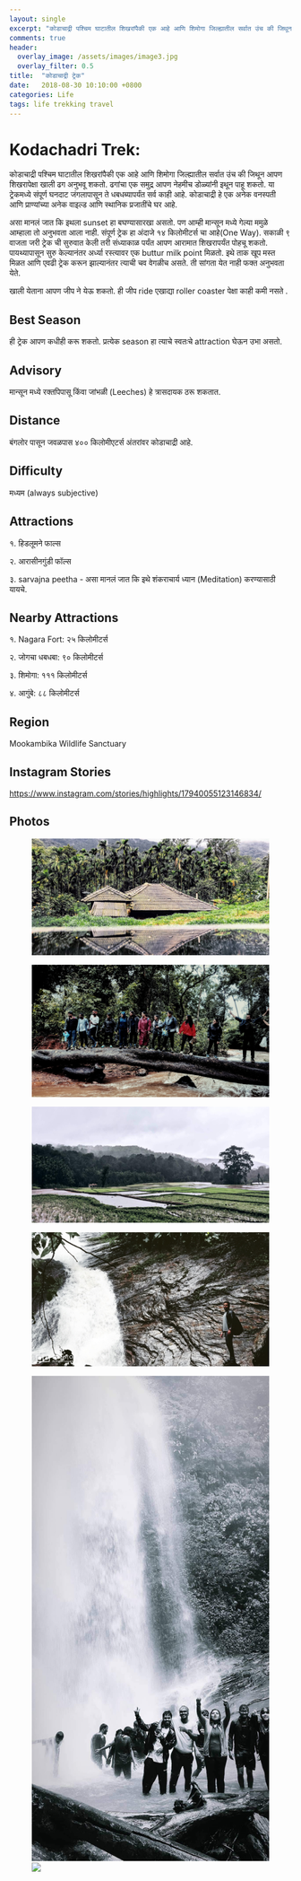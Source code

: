 ```yaml
---
layout: single
excerpt: "कोडाचाद्री पश्चिम घाटातील शिखरांपैकी एक आहे आणि शिमोगा जिल्ह्यातील सर्वात उंच की जिथून आपण शिखरापेक्षा खाली ढग अनुभवू शकतो. ढगांचा एक समुद्र आपण नेहमीच डोळ्यांनी इथून पाहू शकतो. "
comments: true
header:
  overlay_image: /assets/images/image3.jpg
  overlay_filter: 0.5
title:  "कोडाचाद्री ट्रेक"
date:   2018-08-30 10:10:00 +0800
categories: Life
tags: life trekking travel
---
```


# Kodachadri Trek:

कोडाचाद्री पश्चिम घाटातील शिखरांपैकी एक आहे आणि शिमोगा जिल्ह्यातील सर्वात उंच की जिथून आपण शिखरापेक्षा खाली ढग अनुभवू शकतो. ढगांचा एक समुद्र आपण नेहमीच डोळ्यांनी इथून पाहू शकतो. या ट्रेकमध्ये संपूर्ण घनदाट जंगलापासून ते धबधब्यापर्यंत सर्व काही आहे. कोडाचाद्री हे एक अनेक वनस्पती आणि प्राण्यांच्या अनेक वाइल्ड आणि स्थानिक प्रजातींचे घर आहे.

असा मानलं जात कि इथला sunset हा बघण्यासारखा असतो. पण आम्ही मान्सून मध्ये गेल्या ममुळे आम्हाला तो अनुभवता आला नाही. संपूर्ण ट्रेक हा अंदाजे १४ किलोमीटर्स चा आहे(One Way). सकाळी ९ वाजता जरी ट्रेक ची सुरुवात केली तरी संध्याकाळ पर्यंत आपण आरामात शिखरापर्यंत पोहचू शकतो. पायथ्यापासून सुरु केल्यानंतर अर्ध्या रस्त्यावर एक buttur milk point मिळतो. इथे ताक खूप मस्त मिळत आणि एवढी ट्रेक करून झाल्यानंतर त्याची चव वेगळीच असते. ती सांगता येत नाही फक्त अनुभवता येते.

खाली येताना आपण जीप ने येऊ शकतो. ही जीप ride एखाद्या roller coaster पेक्षा काही कमी नसते .

## Best Season

ही ट्रेक आपण कधीही करू शकतो. प्रत्येक season हा त्याचे स्वतःचे attraction घेऊन उभा असतो.

## Advisory

मान्सून मध्ये रक्तपिपासू किंवा जांभळी (Leeches) हे त्रासदायक ठरू शकतात.

## Distance

बंगलोर पासून जवळपास ४०० किलोमीएटर्स अंतरांवर कोडाचाद्री आहे.

## Difficulty

मध्यम (always subjective)

## Attractions

१. हिडलूमने फाल्स 

२. आरासीनगुंडी फॉल्स 

३. sarvajna peetha - असा मानलं जात कि इथे शंकराचार्य ध्यान (Meditation) करण्यासाठी यायचे.

## Nearby Attractions

१. Nagara Fort: २५ किलोमीटर्स 

२. जोगचा धबधबा: ९० किलोमीटर्स 

३. शिमोगा: १११ किलोमीटर्स

४. आगुंबे: ८८ किलोमीटर्स

## Region

Mookambika Wildlife Sanctuary

## Instagram Stories
https://www.instagram.com/stories/highlights/17940055123146834/

## Photos

<figure class="image-popup">
    <a href="/assets/images/image3.jpg"><img src="/assets/images/image3.jpg"></a>
</figure>


<figure class="image-popup">
    <a href="/assets/images/image1.jpg"><img src="/assets/images/image1.jpg"></a>
</figure>


<figure class="image-popup">
    <a href="/assets/images/image4.jpg"><img src="/assets/images/image4.jpg"></a>
</figure>


<figure class="image-popup">
    <a href="/assets/images/image2.jpg"><img src="/assets/images/image2.jpg"></a>
</figure>

<figure class="half">
    <a href="/assets/images/image5.jpg"><img src="/assets/images/image5.jpg"></a>
    <a href="/blog/assets/images/image6.jpg"><img src="/blog/assets/images/image6.jpg"></a>
</figure>

